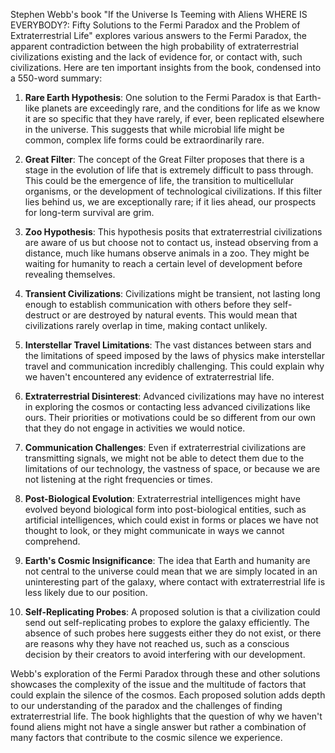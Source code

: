 Stephen Webb's book "If the Universe Is Teeming with Aliens WHERE IS EVERYBODY?: Fifty Solutions to the Fermi Paradox and the Problem of Extraterrestrial Life" explores various answers to the Fermi Paradox, the apparent contradiction between the high probability of extraterrestrial civilizations existing and the lack of evidence for, or contact with, such civilizations. Here are ten important insights from the book, condensed into a 550-word summary:

1. **Rare Earth Hypothesis**: One solution to the Fermi Paradox is that Earth-like planets are exceedingly rare, and the conditions for life as we know it are so specific that they have rarely, if ever, been replicated elsewhere in the universe. This suggests that while microbial life might be common, complex life forms could be extraordinarily rare.

2. **Great Filter**: The concept of the Great Filter proposes that there is a stage in the evolution of life that is extremely difficult to pass through. This could be the emergence of life, the transition to multicellular organisms, or the development of technological civilizations. If this filter lies behind us, we are exceptionally rare; if it lies ahead, our prospects for long-term survival are grim.

3. **Zoo Hypothesis**: This hypothesis posits that extraterrestrial civilizations are aware of us but choose not to contact us, instead observing from a distance, much like humans observe animals in a zoo. They might be waiting for humanity to reach a certain level of development before revealing themselves.

4. **Transient Civilizations**: Civilizations might be transient, not lasting long enough to establish communication with others before they self-destruct or are destroyed by natural events. This would mean that civilizations rarely overlap in time, making contact unlikely.

5. **Interstellar Travel Limitations**: The vast distances between stars and the limitations of speed imposed by the laws of physics make interstellar travel and communication incredibly challenging. This could explain why we haven't encountered any evidence of extraterrestrial life.

6. **Extraterrestrial Disinterest**: Advanced civilizations may have no interest in exploring the cosmos or contacting less advanced civilizations like ours. Their priorities or motivations could be so different from our own that they do not engage in activities we would notice.

7. **Communication Challenges**: Even if extraterrestrial civilizations are transmitting signals, we might not be able to detect them due to the limitations of our technology, the vastness of space, or because we are not listening at the right frequencies or times.

8. **Post-Biological Evolution**: Extraterrestrial intelligences might have evolved beyond biological form into post-biological entities, such as artificial intelligences, which could exist in forms or places we have not thought to look, or they might communicate in ways we cannot comprehend.

9. **Earth's Cosmic Insignificance**: The idea that Earth and humanity are not central to the universe could mean that we are simply located in an uninteresting part of the galaxy, where contact with extraterrestrial life is less likely due to our position.

10. **Self-Replicating Probes**: A proposed solution is that a civilization could send out self-replicating probes to explore the galaxy efficiently. The absence of such probes here suggests either they do not exist, or there are reasons why they have not reached us, such as a conscious decision by their creators to avoid interfering with our development.

Webb's exploration of the Fermi Paradox through these and other solutions showcases the complexity of the issue and the multitude of factors that could explain the silence of the cosmos. Each proposed solution adds depth to our understanding of the paradox and the challenges of finding extraterrestrial life. The book highlights that the question of why we haven't found aliens might not have a single answer but rather a combination of many factors that contribute to the cosmic silence we experience.